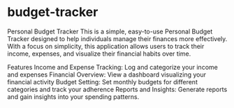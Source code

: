 # budget-tracker


Personal Budget Tracker This is a simple, easy-to-use Personal Budget Tracker designed to help individuals manage their finances more effectively. With a focus on simplicity, this application allows users to track their income, expenses, and visualize their financial habits over time.

Features 
Income and Expense Tracking: Log and categorize your income and expenses 
Financial Overview: View a dashboard visualizing your financial activity
Budget Setting: Set monthly budgets for different categories and track your adherence 
Reports and Insights: Generate reports and gain insights into your spending patterns.
